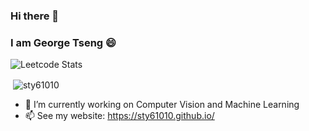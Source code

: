 ### Hi there 👋
### I am George Tseng 😄
<!--
**sty61010/sty61010** is a ✨ _special_ ✨ repository because its `README.md` (this file) appears on your GitHub profile.

Here are some ideas to get you started:

- 🔭 I’m currently working on ...
- 🌱 I’m currently learning ...
- 👯 I’m looking to collaborate on ...
- 🤔 I’m looking for help with ...
- 💬 Ask me about ...
- 📫 How to reach me: ...
- 😄 Pronouns: ...
- ⚡ Fun fact: ...
-->
![Leetcode Stats](https://leetcard.jacoblin.cool/sty61010?theme=unicorn)
<p>&nbsp;<img align="center" src="https://github-readme-stats.vercel.app/api?username=sty61010&show_icons=true&locale=en&count_private=true&theme=maroongold" alt="sty61010" /></p>

- 🔭 I’m currently working on Computer Vision and Machine Learning
- 📫 See my website: https://sty61010.github.io/
